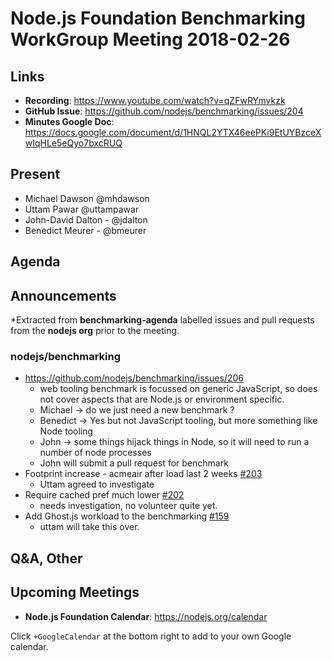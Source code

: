 # Node.js Foundation Benchmarking WorkGroup Meeting 2018-02-26

## Links

* **Recording**: https://www.youtube.com/watch?v=qZFwRYmvkzk
* **GitHub Issue**: https://github.com/nodejs/benchmarking/issues/204
* **Minutes Google Doc**: https://docs.google.com/document/d/1HNQL2YTX46eePKi9EtUYBzceXwIqHLe5eQyo7bxcRUQ

## Present

* Michael Dawson @mhdawson
* Uttam Pawar @uttampawar
* John-David Dalton - @jdalton
* Benedict Meurer - @bmeurer

 
## Agenda

## Announcements
 
*Extracted from **benchmarking-agenda** labelled issues and pull requests from the **nodejs org** prior to the meeting.

### nodejs/benchmarking

* https://github.com/nodejs/benchmarking/issues/206
  * web  tooling benchmark is focussed on generic JavaScript, so does not cover aspects that
    are Node.js or environment specific.
  * Michael -> do we just need a new benchmark ?
  * Benedict -> Yes but not JavaScript tooling, but more something like Node tooling
  * John -> some things hijack things in Node, so it will need to run a number of node processes
  * John will submit a pull request for benchmark
* Footprint increase - acmeair after load last 2 weeks [#203](https://github.com/nodejs/benchmarking/issues/203)
  * Uttam agreed to investigate
* Require cached pref much lower [#202](https://github.com/nodejs/benchmarking/issues/202)
  * needs investigation, no volunteer quite yet.
* Add Ghost.js workload to the benchmarking [#159](https://github.com/nodejs/benchmarking/issues/159)
  * uttam will take this over.


## Q&A, Other

## Upcoming Meetings

* **Node.js Foundation Calendar**: https://nodejs.org/calendar

Click `+GoogleCalendar` at the bottom right to add to your own Google calendar.

